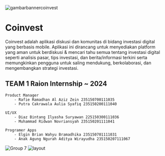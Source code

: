 ![gambarbannercoinvest](https://github.com/elginbrian/Raion-Coinvest/assets/83379121/4d0568d6-a6ec-4a17-b49a-37f7cc332bd7)
# Coinvest

Coinvest adalah aplikasi diskusi dan komunitas di bidang investasi digital yang berbasis mobile. Aplikasi ini dirancang untuk menyediakan platform yang aman untuk berdiskusi & mencari tahu semua tentang investasi digital seperti  analisis pasar, tips investasi, dan berita/informasi terkini serta memungkinkan pengguna untuk saling mendukung, berkolaborasi, dan mengembangkan strategi investasi.


## TEAM 1 Raion Internship ~ 2024

    Product Manager
        - Rafie Ramadhan Al Aziz Zein 235150700111035
        - Putra Cakrawala Aulia Syafiq 235150200111040
    
    UI/UX
        - Diaz Bintang Ilyasha Suryawan 225150300111036
        - Muhammad Ridwan Novriansyah 235150201111041

    Programer Apps
        - Elgin Brian Wahyu Bramadhika 235150701111031
        - Anak Agung Ngurah Aditya Wirayudha 235150207111067
        
![Group 7](https://github.com/elginbrian/Raion-Coinvest/assets/83379121/b545ea3f-d306-45f1-b8e1-ecf19249246d)
![layout](https://github.com/elginbrian/Raion-Coinvest/assets/83379121/12d46514-bc6a-4e09-a4ab-3e3a0ecc6f53)


